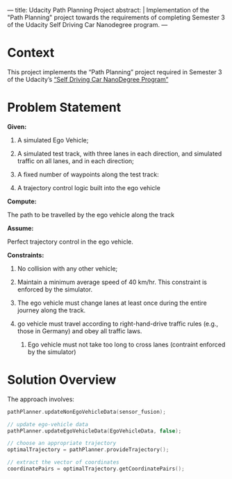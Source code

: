— title: Udacity Path Planning Project abstract: | Implementation of the
"Path Planning" project towards the requirements of completing Semester
3 of the Udacity Self Driving Car Nanodegree program. —

# Context

This project implements the “Path Planning” project required in Semester
3 of the Udacity’s [“Self Driving Car NanoDegree
Program”](https://de.udacity.com/course/self-driving-car-engineer-nanodegree--nd013)

# Problem Statement

**Given:**

1.  A simulated Ego Vehicle;

2.  A simulated test track, with three lanes in each direction, and
    simulated traffic on all lanes, and in each direction;

3.  A fixed number of waypoints along the test track:

4.  A trajectory control logic built into the ego vehicle

**Compute:**

The path to be travelled by the ego vehicle along the track

**Assume:**

Perfect trajectory control in the ego vehicle.

**Constraints:**

1.  No collision with any other vehicle;

2.  Maintain a minimum average speed of 40 km/hr. This constraint is
    enforced by the simulator.

3.  The ego vehicle must change lanes at least once during the entire
    journey along the track.

4.  go vehicle must travel according to right-hand-drive traffic rules
    (e.g., those in Germany) and obey all traffic laws.
    
    1.  Ego vehicle must not take too long to cross lanes (contraint
        enforced by the simulator)

# Solution Overview

The approach involves:

``` c++
pathPlanner.updateNonEgoVehicleData(sensor_fusion);

// update ego-vehicle data
pathPlanner.updateEgoVehicleData(EgoVehicleData, false);

// choose an appropriate trajectory
optimalTrajectory = pathPlanner.provideTrajectory();

// extract the vector of coordinates
coordinatePairs = optimalTrajectory.getCoordinatePairs();
    
```
